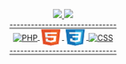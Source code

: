 <div align="center">
  <a href="https://github.com/Mouraaka">
  <img height="200em" src="https://github-readme-stats.vercel.app/api?username=Mouraaka&show_icons=true&theme=radical&include_all_commits=true&count_private=true"/>
  <img height="200em" src="https://github-readme-stats.vercel.app/api/top-langs/?username=Mouraaka&layout=compact&langs_count=7&theme=radical"/>
</div>

<div align="center">
  ------------------------------
</div>
    
<div align="center">
  <img align="center" alt="PHP" height="30" width="40" src="https://cdn.jsdelivr.net/gh/devicons/devicon/icons/php/php-original.svg" />
  <img align="center" alt="HTML" height="30" width="40" src="https://raw.githubusercontent.com/devicons/devicon/master/icons/html5/html5-original.svg">
  <img align="center" alt="CSS" height="30" width="40" src="https://raw.githubusercontent.com/devicons/devicon/master/icons/css3/css3-original.svg">
  <img align="center" alt="CSS" height="30" width="40" src="https://cdn.jsdelivr.net/gh/devicons/devicon/icons/javascript/javascript-original.svg" />
</div>

<div align="center">
  ------------------------------
</div>

